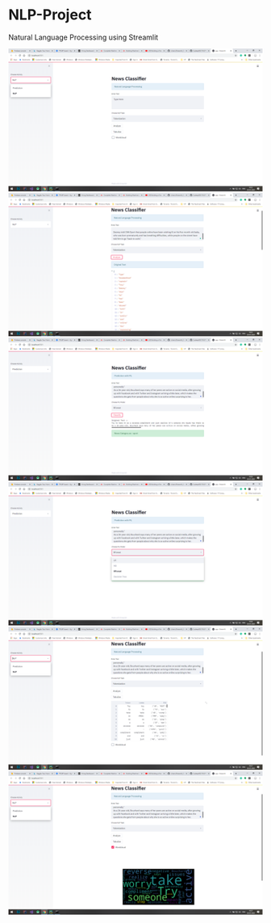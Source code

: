 # NLP-Project

Natural Language Processing using Streamlit

![](images/Screenshot(39).png)
![](images/Screenshot(40).png)
![](images/Screenshot(41).png)
![](images/Screenshot(42).png)
![](images/Screenshot(43).png)
![](images/Screenshot(44).png)
